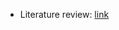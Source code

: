 - Literature review: [link](https://docs.google.com/spreadsheets/d/1ZLLXhkXI8rYUsAPN7d2jo9UNQk5y8m2JbUPOmBHH_3k/edit?usp=sharing)